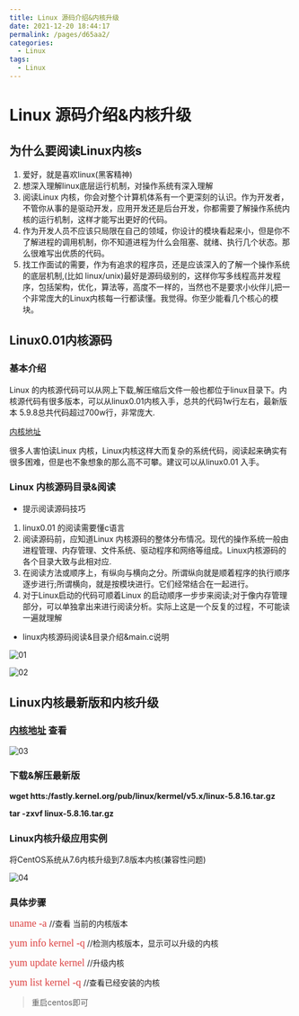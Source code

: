 ```yaml
---
title: Linux 源码介绍&内核升级
date: 2021-12-20 18:44:17
permalink: /pages/d65aa2/
categories:
  - Linux
tags:
  - Linux
---
```

# Linux 源码介绍&内核升级

## 为什么要阅读Linux内核s

1. 爱好，就是喜欢linux(黑客精神)
2. 想深入理解linux底层运行机制，对操作系统有深入理解
3. 阅读Linux 内核，你会对整个计算机体系有一个更深刻的认识。作为开发者，不管你从事的是驱动开发，应用开发还是后台开发，你都需要了解操作系统内核的运行机制，这样才能写出更好的代码。
4. 作为开发人员不应该只局限在自己的领域，你设计的模块看起来小，但是你不了解进程的调用机制，你不知道进程为什么会阻塞、就绪、执行几个状态。那么很难写出优质的代码。
5. 找工作面试的需要，作为有追求的程序员，还是应该深入的了解一个操作系统的底层机制,(比如 linux/unix)最好是源码级别的，这样你写多线程高并发程序，包括架构，优化，算法等，高度不一样的，当然也不是要求小伙伴儿把一个非常庞大的Linux内核每一行都读懂。我觉得。你至少能看几个核心的模块。

## Linux0.01内核源码

### 基本介绍

Linux 的内核源代码可以从网上下载,解压缩后文件一般也都位于linux目录下。内核源代码有很多版本，可以从linux0.01内核入手，总共的代码1w行左右，最新版本 5.9.8总共代码超过700w行，非常庞大.

[内核地址](https://www.kernel.org/)

很多人害怕读Linux 内核，Linux内核这样大而复杂的系统代码，阅读起来确实有很多困难，但是也不象想象的那么高不可攀。建议可以从linux0.01 入手。

### Linux 内核源码目录&阅读

+ 提示阅读源码技巧

1. linux0.01 的阅读需要懂c语言
2. 阅读源码前，应知道Linux 内核源码的整体分布情况。现代的操作系统一般由进程管理、内存管理、文件系统、驱动程序和网络等组成。Linux内核源码的各个目录大致与此相对应.
3. 在阅读方法或顺序上，有纵向与横向之分。所谓纵向就是顺着程序的执行顺序逐步进行;所谓横向，就是按模块进行。它们经常结合在一起进行。
4. 对于Linux启动的代码可顺着Linux 的启动顺序一步步来阅读;对于像内存管理部分，可以单独拿出来进行阅读分析。实际上这是一个反复的过程，不可能读一遍就理解

+ linux内核源码阅读&目录介绍&main.c说明

![01](https://cdn.jsdmirror.com//gh/xustudyxu/image-hosting@master/studynotes/Linux/images/20/01.png)

![02](https://cdn.jsdmirror.com//gh/xustudyxu/image-hosting@master/studynotes/Linux/images/20/02.png)

## Linux内核最新版和内核升级

### [内核地址](https://www.kernel.org/) 查看

![03](https://cdn.jsdmirror.com//gh/xustudyxu/image-hosting@master/studynotes/Linux/images/20/03.png)

### 下载&解压最新版

**wget htts:/fastly.kernel.org/pub/linux/kermel/v5.x/linux-5.8.16.tar.gz**

**tar -zxvf linux-5.8.16.tar.gz**

### Linux内核升级应用实例

将CentOS系统从7.6内核升级到7.8版本内核(兼容性问题)

![04](https://cdn.jsdmirror.com//gh/xustudyxu/image-hosting@master/studynotes/Linux/images/20/04.png)

### 具体步骤

<font color=#DC4040 size=4 face="黑体">uname -a </font>                           //查看 当前的内核版本

<font color=#DC4040 size=4 face="黑体">yum info kernel -q</font>          //检测内核版本，显示可以升级的内核

<font color=#DC4040 size=4 face="黑体">yum update kernel  </font>      //升级内核

<font color=#DC4040 size=4 face="黑体">yum list kernel -q </font>       //查看已经安装的内核

> 重启centos即可

